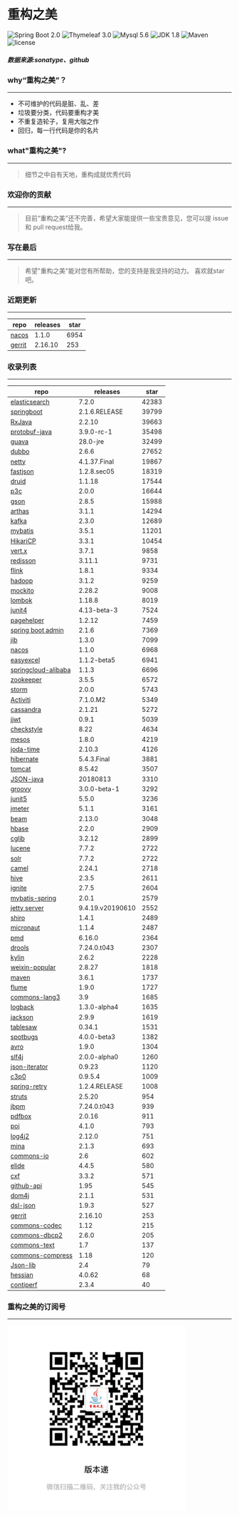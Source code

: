 # 重构之美
![Spring Boot 2.0](https://img.shields.io/badge/Spring%20Boot-2.0-brightgreen.svg)
![Thymeleaf 3.0](https://img.shields.io/badge/Thymeleaf-3.0-yellow.svg)
![Mysql 5.6](https://img.shields.io/badge/Mysql-5.6-blue.svg)
![JDK 1.8](https://img.shields.io/badge/JDK-1.8-brightgreen.svg)
![Maven](https://img.shields.io/badge/Maven-3.5.0-yellowgreen.svg)
![license](https://img.shields.io/badge/license-Apache%202-blue.svg)
##### 数据来源:sonatype、github

### why“重构之美”？
--- 
- 不可维护的代码是脏、乱、差
- 垃圾要分类，代码要重构才美
- 不重复造轮子，复用大咖之作
- 回归，每一行代码是你的名片


### what"重构之美"?
---
> 细节之中自有天地，重构成就优秀代码


### 欢迎你的贡献
---
> 目前“重构之美”还不完善，希望大家能提供一些宝贵意见，您可以提 issue 和 pull request给我。


### 写在最后
---
> 希望"重构之美"能对您有所帮助，您的支持是我坚持的动力。
> 喜欢就star吧。


### 近期更新
---
repo | releases | star
---|---|---
[nacos](https://github.com/alibaba/nacos) | 1.1.0 | 6954
[gerrit](https://github.com/GerritCodeReview/gerrit) | 2.16.10 | 253

### 收录列表
---
repo | releases | star
---|---|---
[elasticsearch](https://github.com/elastic/elasticsearch) | 7.2.0 | 42383 
[springboot](https://github.com/spring-projects/spring-boot) | 2.1.6.RELEASE | 39799 
[RxJava](https://github.com/ReactiveX/RxJava) | 2.2.10 | 39663 
[protobuf-java](https://github.com/protocolbuffers/protobuf) | 3.9.0-rc-1 | 35498 
[guava](https://github.com/google/guava) | 28.0-jre | 32499 
[dubbo](https://github.com/apache/incubator-dubbo) | 2.6.6 | 27652 
[netty](https://github.com/netty/netty) | 4.1.37.Final | 19867 
[fastjson](https://github.com/alibaba/fastjson) | 1.2.8.sec05 | 18319 
[druid](https://github.com/alibaba/druid) | 1.1.18 | 17544 
[p3c](https://github.com/alibaba/p3c) | 2.0.0 | 16644 
[gson](https://github.com/google/gson) | 2.8.5 | 15988 
[arthas](https://github.com/alibaba/arthas) | 3.1.1 | 14294 
[kafka](https://github.com/apache/kafka) | 2.3.0 | 12689 
[mybatis](https://github.com/mybatis/mybatis-3) | 3.5.1 | 11201 
[HikariCP](https://github.com/brettwooldridge/HikariCP) | 3.3.1 | 10454 
[vert.x](https://github.com/eclipse-vertx/vert.x) | 3.7.1 | 9858 
[redisson](https://github.com/redisson/redisson) | 3.11.1 | 9731 
[flink](https://github.com/apache/flink) | 1.8.1 | 9334 
[hadoop](https://github.com/apache/hadoop) | 3.1.2 | 9259 
[mockito](https://github.com/mockito/mockito) | 2.28.2 | 9008 
[lombok](https://github.com/rzwitserloot/lombok) | 1.18.8 | 8019 
[junit4](https://github.com/junit-team/junit4) | 4.13-beta-3 | 7524 
[pagehelper](https://github.com/pagehelper/Mybatis-PageHelper) | 1.2.12 | 7459 
[spring boot admin](https://github.com/codecentric/spring-boot-admin) | 2.1.6 | 7369 
[jib](https://github.com/GoogleContainerTools/jib) | 1.3.0 | 7099 
[nacos](https://github.com/alibaba/nacos) | 1.1.0 | 6968 
[easyexcel](https://github.com/alibaba/easyexcel) | 1.1.2-beta5 | 6941 
[springcloud-alibaba](https://github.com/spring-cloud-incubator/spring-cloud-alibaba) | 1.1.3 | 6696 
[zookeeper](https://github.com/apache/zookeeper) | 3.5.5 | 6572 
[storm](https://github.com/apache/storm) | 2.0.0 | 5743 
[Activiti](https://github.com/Activiti/Activiti) | 7.1.0.M2 | 5349 
[cassandra](https://github.com/apache/cassandra) | 2.1.21 | 5272 
[jjwt](https://github.com/jwtk/jjwt) | 0.9.1 | 5039 
[checkstyle](https://github.com/checkstyle/checkstyle) | 8.22 | 4634 
[mesos](https://github.com/apache/mesos) | 1.8.0 | 4219 
[joda-time](https://github.com/JodaOrg/joda-time) | 2.10.3 | 4126 
[hibernate](https://github.com/hibernate/hibernate-orm) | 5.4.3.Final | 3881 
[tomcat](https://github.com/apache/tomcat) | 8.5.42 | 3507 
[JSON-java](https://github.com/stleary/JSON-java) | 20180813 | 3310 
[groovy](https://github.com/apache/groovy) | 3.0.0-beta-1 | 3292 
[junit5](https://github.com/junit-team/junit5) | 5.5.0 | 3236 
[jmeter](https://github.com/apache/jmeter) | 5.1.1 | 3161 
[beam](https://github.com/apache/beam) | 2.13.0 | 3048 
[hbase](https://github.com/apache/hbase) | 2.2.0 | 2909 
[cglib](https://github.com/cglib/cglib) | 3.2.12 | 2899 
[lucene](https://github.com/apache/lucene-solr) | 7.7.2 | 2722 
[solr](https://github.com/apache/lucene-solr) | 7.7.2 | 2722 
[camel](https://github.com/apache/camel) | 2.24.1 | 2718 
[hive](https://github.com/apache/hive) | 2.3.5 | 2611 
[ignite](https://github.com/apache/ignite) | 2.7.5 | 2604 
[mybatis-spring](https://github.com/mybatis/spring-boot-starter) | 2.0.1 | 2579 
[jetty server](https://github.com/eclipse/jetty.project) | 9.4.19.v20190610 | 2552 
[shiro](https://github.com/apache/shiro) | 1.4.1 | 2489 
[micronaut](https://github.com/micronaut-projects/micronaut-core) | 1.1.4 | 2487 
[pmd](https://github.com/pmd/pmd) | 6.16.0 | 2364 
[drools](https://github.com/kiegroup/drools) | 7.24.0.t043 | 2307 
[kylin](https://github.com/apache/kylin) | 2.6.2 | 2228 
[weixin-popular](https://github.com/liyiorg/weixin-popular) | 2.8.27 | 1818 
[maven](https://github.com/apache/maven) | 3.6.1 | 1737 
[flume](https://github.com/apache/flume) | 1.9.0 | 1727 
[commons-lang3](https://github.com/apache/commons-lang) | 3.9 | 1685 
[logback](https://github.com/qos-ch/logback) | 1.3.0-alpha4 | 1635 
[jackson](https://github.com/FasterXML/jackson-core) | 2.9.9 | 1619 
[tablesaw](https://github.com/jtablesaw/tablesaw) | 0.34.1 | 1531 
[spotbugs](https://github.com/spotbugs/spotbugs) | 4.0.0-beta3 | 1382 
[avro](https://github.com/apache/avro) | 1.9.0 | 1304 
[slf4j](https://github.com/qos-ch/slf4j) | 2.0.0-alpha0 | 1260 
[json-iterator](https://github.com/json-iterator/java) | 0.9.23 | 1120 
[c3p0](https://github.com/swaldman/c3p0) | 0.9.5.4 | 1009 
[spring-retry](https://github.com/spring-projects/spring-retry) | 1.2.4.RELEASE | 1008 
[struts](https://github.com/apache/struts) | 2.5.20 | 954 
[jbpm](https://github.com/kiegroup/jbpm) | 7.24.0.t043 | 939 
[pdfbox](https://github.com/apache/pdfbox) | 2.0.16 | 911 
[poi](https://github.com/apache/poi) | 4.1.0 | 793 
[log4j2](https://github.com/apache/logging-log4j2) | 2.12.0 | 751 
[mina](https://github.com/apache/mina) | 2.1.3 | 693 
[commons-io](https://github.com/apache/commons-io) | 2.6 | 602 
[elide](https://github.com/yahoo/elide) | 4.4.5 | 580 
[cxf](https://github.com/apache/cxf) | 3.3.2 | 571 
[github-api](https://github.com/kohsuke/github-api) | 1.95 | 545 
[dom4j](https://github.com/dom4j/dom4j) | 2.1.1 | 531 
[dsl-json](https://github.com/ngs-doo/dsl-json) | 1.9.3 | 527 
[gerrit](https://github.com/GerritCodeReview/gerrit) | 2.16.10 | 253 
[commons-codec](https://github.com/apache/commons-codec) | 1.12 | 215 
[commons-dbcp2](https://github.com/apache/commons-dbcp) | 2.6.0 | 205 
[commons-text](https://github.com/apache/commons-text) | 1.7 | 137 
[commons-compress](https://github.com/apache/commons-compress) | 1.18 | 120 
[Json-lib](https://github.com/aalmiray/Json-lib) | 2.4 | 79 
[hessian](https://github.com/ebourg/hessian) | 4.0.62 | 68 
[contiperf](https://github.com/lucaspouzac/contiperf) | 2.3.4 | 40 


### 重构之美的订阅号
---
<img src="https://github.com/jartisan2001/latest/blob/master/Image.jpg" width="400" hegiht="400" align=left />
